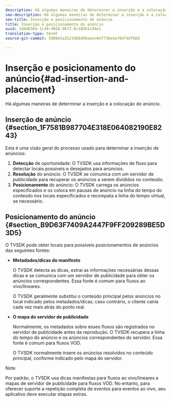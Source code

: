 ```yaml
---
description: Há algumas maneiras de determinar a inserção e a colocação do anúncio.
seo-description: Há algumas maneiras de determinar a inserção e a colocação do anúncio.
seo-title: Inserção e posicionamento do anúncio
title: Inserção e posicionamento do anúncio
uuid: 1d4d6364-1c49-402b-9b72-8c185b1c94e1
translation-type: tm+mt
source-git-commit: 5908e5a3521966496aeec0ef730e4a704fddfb68

---
```



# Inserção e posicionamento do anúncio{#ad-insertion-and-placement}

Há algumas maneiras de determinar a inserção e a colocação do anúncio.

## Inserção de anúncio {#section_1F7581B987704E318E064082190E8243}

Esta é uma visão geral do processo usado para determinar a inserção de anúncios:

1. **Detecção** de oportunidade: O TVSDK usa informações de fluxo para detectar locais possíveis e desejados para anúncios.
1. **Resolução** do anúncio: O TVSDK se comunica com um servidor de publicidade para recuperar os anúncios a serem divididos no conteúdo.
1. **Posicionamento** do anúncio: O TVSDK carrega os anúncios especificados e os coloca em pausas de anúncio na linha do tempo do conteúdo nos locais especificados e recompata a linha do tempo virtual, se necessário.

## Posicionamento do anúncio {#section_B9D63F7409A2447F9FF209289BE5D3D5}

O TVSDK pode obter locais para possíveis posicionamentos de anúncios das seguintes fontes:

* **Metadados/dicas do manifesto**

   O TVSDK detecta as dicas, extrai as informações necessárias dessas dicas e se comunica com um servidor de publicidade para obter os anúncios correspondentes. Essa fonte é comum para fluxos ao vivo/lineares.

   O TVSDK geralmente substitui o conteúdo principal pelos anúncios no local indicado pelos metadados/dicas; caso contrário, o cliente cairia cada vez mais atrás do ponto real.

* **O mapa do servidor de publicidade**

   Normalmente, os metadados sobre esses fluxos são registrados no servidor de publicidade antes da reprodução. O TVSDK recupera a linha do tempo do anúncio e os anúncios correspondentes do servidor. Essa fonte é comum para fluxos VOD.

   O TVSDK normalmente insere os anúncios resolvidos no conteúdo principal, conforme indicado pelo mapa do servidor.

>[!NOTE]
>
>Por padrão, o TVSDK usa dicas manifestas para fluxos ao vivo/lineares e mapas de servidor de publicidade para fluxos VOD. No entanto, para oferecer suporte a repetição completa de eventos para eventos ao vivo, seu aplicativo deve executar etapas extras.

